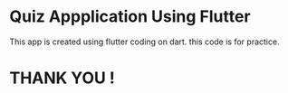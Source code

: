 # Quiz Appplication Using Flutter 
This app is created using flutter coding on dart.
this code is for practice.
# THANK YOU !

 
